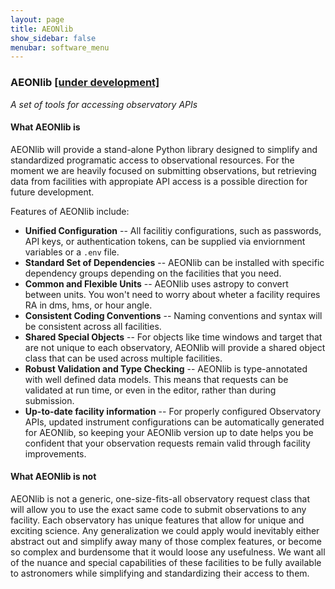 ```yaml
---
layout: page
title: AEONlib
show_sidebar: false
menubar: software_menu
---
```


### AEONlib <a href="https://github.com/orgs/AEONplus/projects/3/views/1">[under development]</a>
_A set of tools for accessing observatory APIs_

#### What AEONlib is
AEONlib will provide a stand-alone Python library designed to simplify and standardized programatic access to observational resources. 
For the moment we are heavily focused on submitting observations, but retrieving data from facilities with appropiate API access is a possible direction for future development.

Features of AEONlib include:
 - **Unified Configuration** -- All facilitiy configurations, such as passwords, API keys, or authentication tokens, can be supplied via enviornment variables or a `.env` file.
 - **Standard Set of Dependencies** -- AEONlib can be installed with specific dependency groups depending on the facilities that you need.
 - **Common and Flexible Units** -- AEONlib uses astropy to convert between units. You won't need to worry about wheter a facility requires RA in dms, hms, or hour angle.
 - **Consistent Coding Conventions** -- Naming conventions and syntax will be consistent across all facilities.
 - **Shared Special Objects** -- For objects like time windows and target that are not unique to each observatory, AEONlib will provide a shared object class that can be used across multiple facilities.
 - **Robust Validation and Type Checking** -- AEONlib is type-annotated with well defined data models. This means that requests can be validated at run time, or even in the editor, rather than during submission.
 - **Up-to-date facility information** -- For properly configured Observatory APIs, updated instrument configurations can be automatically generated for AEONlib, so keeping your AEONlib version up to date helps you be confident that your observation requests remain valid through facility improvements.

#### What AEONlib is not
AEONlib is not a generic, one-size-fits-all observatory request class that will allow you to use the exact same code to submit observations to any facility. Each observatory has unique features that allow for unique and exciting science. Any generalization we could apply would inevitably either abstract out and simplify away many of those complex features, or become so complex and burdensome that it would loose any usefulness. We want all of the nuance and special capabilities of these facilities to be fully available to astronomers while simplifying and standardizing their access to them.
